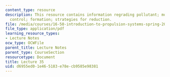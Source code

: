 ```yaml
---
content_type: resource
description: This resource contains information regrading pollutant; motivations for
  control; formation; strategies for reduction.
file: /media/courses/16-50-introduction-to-propulsion-systems-spring-2012/d6955ed01e465183e78ecb9585e98381_MIT16_50S12_lec35.pdf
file_type: application/pdf
learning_resource_types:
- Lecture Notes
ocw_type: OCWFile
parent_title: Lecture Notes
parent_type: CourseSection
resourcetype: Document
title: Lecture 35
uid: d6955ed0-1e46-5183-e78e-cb9585e98381
---
```


